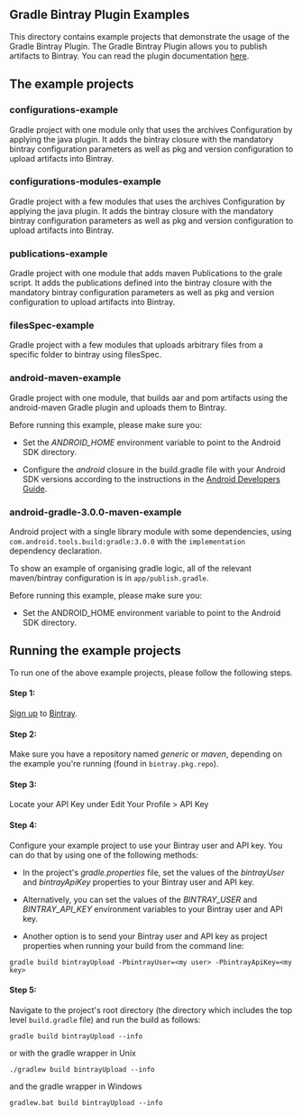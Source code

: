 ## Gradle Bintray Plugin Examples
This directory contains example projects that demonstrate the usage of the Gradle Bintray Plugin.
The Gradle Bintray Plugin allows you to publish artifacts to Bintray.
You can read the plugin documentation [here](https://github.com/bintray/gradle-bintray-plugin/blob/master/README.md).

## The example projects

### configurations-example
Gradle project with one module only that uses the archives Configuration by applying the java plugin.
It adds the bintray closure with the mandatory bintray configuration parameters as well as pkg and version configuration to upload artifacts into Bintray.

### configurations-modules-example
Gradle project with a few modules that uses the archives Configuration by applying the java plugin.
It adds the bintray closure with the mandatory bintray configuration parameters as well as pkg and version configuration to upload artifacts into Bintray.

### publications-example
Gradle project with one module that adds maven Publications to the grale script.
It adds the publications defined into the bintray closure with the mandatory bintray configuration parameters as well as pkg and version configuration to upload artifacts into Bintray.

### filesSpec-example
Gradle project with a few modules that uploads arbitrary files from a specific folder to bintray using filesSpec.

### android-maven-example
Gradle project with one module, that builds aar and pom artifacts using the android-maven Gradle plugin and uploads them to Bintray.

Before running this example, please make sure you:

* Set the *ANDROID_HOME* environment variable to point to the Android SDK directory.

* Configure the *android* closure in the build.gradle file with your Android SDK versions according to the instructions in the [Android Developers Guide](https://developer.android.com/tools/building/configuring-gradle.html).

###  android-gradle-3.0.0-maven-example
Android project with a single library module with some dependencies, using `com.android.tools.build:gradle:3.0.0` with the `implementation` dependency declaration.

To show an example of organising gradle logic, all of the relevant maven/bintray configuration is in `app/publish.gradle`.

Before running this example, please make sure you:

* Set the ANDROID_HOME environment variable to point to the Android SDK directory.

## Running the example projects
To run one of the above example projects, please follow the following steps.

#### Step 1:
[Sign up](https://bintray.com/docs/usermanual/working/working_allaboutjoiningbintraysigningupandloggingin.html) to [Bintray](https://bintray.com/).

#### Step 2:
Make sure you have a repository named *generic* or *maven*, depending on the example you're running (found in `bintray.pkg.repo`).

#### Step 3:
Locate your API Key under Edit Your Profile > API Key

#### Step 4:
Configure your example project to use your Bintray user and API key.
You can do that by using one of the following methods:

* In the project's *gradle.properties* file, set the values of the *bintrayUser* and *bintrayApiKey* properties to your Bintray user and API key.

* Alternatively, you can set the values of the *BINTRAY_USER* and *BINTRAY\_API\_KEY* environment variables to your Bintray user and API key.

* Another option is to send your Bintray user and API key as project properties when running your build from the command line:

 `gradle build bintrayUpload -PbintrayUser=<my user> -PbintrayApiKey=<my key>`

#### Step 5:

Navigate to the project's root directory (the directory which includes the top level `build.gradle` file) and run the build as follows:

`gradle build bintrayUpload --info`

or with the gradle wrapper in Unix

`./gradlew build bintrayUpload --info`

and the gradle wrapper in Windows

`gradlew.bat build bintrayUpload --info`